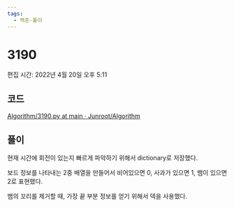 ```yaml
---
tags:
  - 백준-풀이
---
```

# 3190

편집 시간: 2022년 4월 20일 오후 5:11

## 코드

[Algorithm/3190.py at main · Junroot/Algorithm](https://github.com/Junroot/Algorithm/blob/main/baekjoon/3190.py)

## 풀이

현재 시간에 회전이 있는지 빠르게 파악하기 위해서 dictionary로 저장했다.

보드 정보를 나타내는 2중 배열을 만들어서 비어있으면 0, 사과가 있으면 1, 뱀이 있으면 2로 표현했다.

뱀의 꼬리를 제거할 때, 가장 끝 부분 정보를 얻기 위해서 덱을 사용했다.